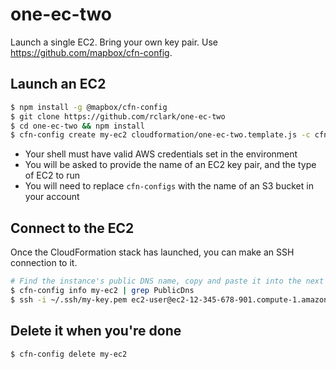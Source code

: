 # one-ec-two

Launch a single EC2. Bring your own key pair. Use https://github.com/mapbox/cfn-config.

## Launch an EC2

```sh
$ npm install -g @mapbox/cfn-config
$ git clone https://github.com/rclark/one-ec-two
$ cd one-ec-two && npm install
$ cfn-config create my-ec2 cloudformation/one-ec-two.template.js -c cfn-configs
```

- Your shell must have valid AWS credentials set in the environment
- You will be asked to provide the name of an EC2 key pair, and the type of EC2 to run
- You will need to replace `cfn-configs` with the name of an S3 bucket in your account

## Connect to the EC2

Once the CloudFormation stack has launched, you can make an SSH connection to it.

```sh
# Find the instance's public DNS name, copy and paste it into the next command
$ cfn-config info my-ec2 | grep PublicDns
$ ssh -i ~/.ssh/my-key.pem ec2-user@ec2-12-345-678-901.compute-1.amazonaws.com
```

## Delete it when you're done

```
$ cfn-config delete my-ec2
```
